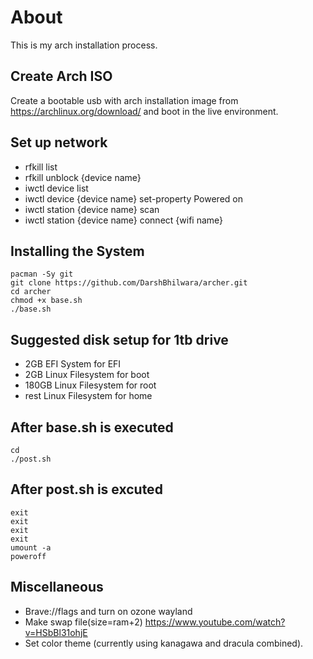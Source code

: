 # About
This is my arch installation process.

## Create Arch ISO
Create a bootable usb with arch installation image from <https://archlinux.org/download/> and boot in the live environment.

## Set up network 
- rfkill list 
- rfkill unblock {device name} 
- iwctl device list 
- iwctl device {device name} set-property Powered on 
- iwctl station {device name} scan 
- iwctl station {device name} connect {wifi name} 

## Installing the System
```
pacman -Sy git
git clone https://github.com/DarshBhilwara/archer.git
cd archer
chmod +x base.sh
./base.sh
```
## Suggested disk setup for 1tb drive
- 2GB EFI System for EFI
- 2GB Linux Filesystem for boot
- 180GB Linux Filesystem for root
- rest Linux Filesystem for home

## After base.sh is executed
```
cd
./post.sh
```

## After post.sh is excuted
```
exit
exit
exit
exit
umount -a
poweroff
```

## Miscellaneous
- Brave://flags and turn on ozone wayland
- Make swap file(size=ram+2)  <https://www.youtube.com/watch?v=HSbBl31ohjE>
- Set color theme (currently using kanagawa and dracula combined).

